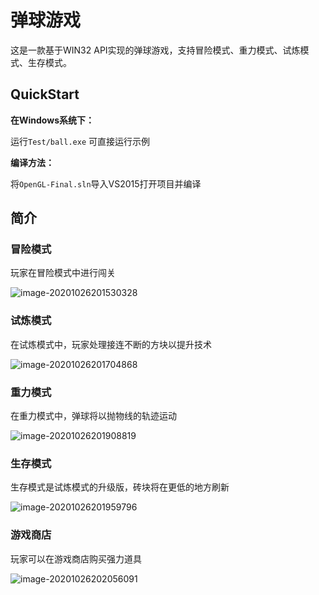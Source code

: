 # 弹球游戏

这是一款基于WIN32 API实现的弹球游戏，支持冒险模式、重力模式、试炼模式、生存模式。

## QuickStart

**在Windows系统下：**

运行`Test/ball.exe` 可直接运行示例

**编译方法：**

将`OpenGL-Final.sln`导入VS2015打开项目并编译

## 简介

### 冒险模式

玩家在冒险模式中进行闯关

![image-20201026201530328](G:\文件备份\Program\win32\ball\README.assets\image-20201026201530328.png)

### 试炼模式

在试炼模式中，玩家处理接连不断的方块以提升技术

![image-20201026201704868](G:\文件备份\Program\win32\ball\README.assets\image-20201026201704868.png)

### 重力模式

在重力模式中，弹球将以抛物线的轨迹运动

![image-20201026201908819](G:\文件备份\Program\win32\ball\README.assets\image-20201026201908819.png)

### 生存模式

生存模式是试炼模式的升级版，砖块将在更低的地方刷新

![image-20201026201959796](G:\文件备份\Program\win32\ball\README.assets\image-20201026201959796.png)

### 游戏商店

玩家可以在游戏商店购买强力道具

![image-20201026202056091](G:\文件备份\Program\win32\ball\README.assets\image-20201026202056091.png)